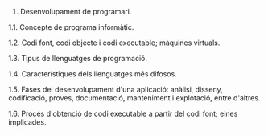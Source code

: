 1. Desenvolupament de programari.

1.1. Concepte de programa informàtic.

1.2. Codi font, codi objecte i codi executable; màquines virtuals.

1.3. Tipus de llenguatges de programació.

1.4. Característiques dels llenguatges més difosos.

1.5. Fases del desenvolupament d'una aplicació: anàlisi, disseny, codificació, proves, documentació, manteniment i explotació, entre d'altres.

1.6. Procés d'obtenció de codi executable a partir del codi font; eines implicades.
